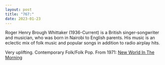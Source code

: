 ```yaml
---
layout: post
title: "767:"
date: 2023-01-23
---
```


Roger Henry Brough Whittaker (1936-Current) is a British singer-songwriter and musician, who was born in Nairobi to English parents. His music is an eclectic mix of folk music and popular songs in addition to radio airplay hits.

Very uplifting. Contemporary Folk/Folk Pop. From 1971:
[New World In The Morning](https://youtu.be/tndKRzJJl5Q)

